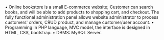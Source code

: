 • Online bookstore is a small E-commerce website; Customer can search books, and will be able to add products to shopping cart, and checkout. The fully functional administration panel allows website administrator to process customers' orders, CRUD product, and manage customer/user account. 
• Programming in PHP language, MVC model, the interface is designed in HTML, CSS, bootstrap. 
• DBMS: MySQL Server.
